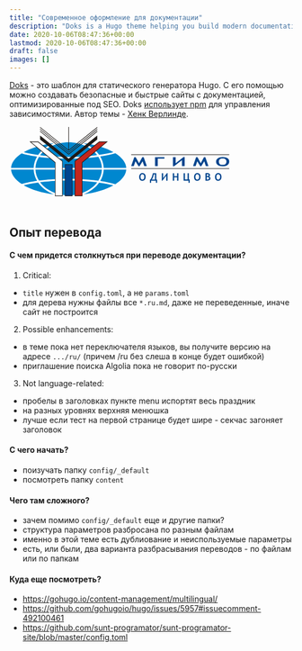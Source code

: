 ```yaml
---
title: "Современное оформление для документации"
description: "Doks is a Hugo theme helping you build modern documentation websites that are secure, fast, and SEO-ready — by default."
date: 2020-10-06T08:47:36+00:00
lastmod: 2020-10-06T08:47:36+00:00
draft: false
images: []
---
```


[Doks](https://github.com/h-enk/doks/) - это шаблон для статического генератора Hugo.
С его помощью можно создавать безопасные и быстрые сайты с документацией, оптимизированные
под SEO. Doks [использует npm](https://henkverlinde.com/master-npm-with-hugo-managing-dependencies/) для управления зависимостями.
Автор темы - [Хенк Верлинде](https://twitter.com/HenkVerlinde).
<img style="display: block; width: 100%;">
<svg version="1.1" viewBox="0 0 300 95.304" xmlns="http://www.w3.org/2000/svg" width="100%">
<g transform="matrix(.92722 0 0 .92722 -17.064 -38.575)">
<path class="fil0" d="m86.1 66.657c37.364 0 67.836 14.471 67.836 32.214s-30.472 32.214-67.836 32.214-67.836-14.471-67.836-32.214 30.472-32.214 67.836-32.214z" style="fill-rule:evenodd;fill:#fff;stroke-width:.21114"/>
<path class="fil1" d="m103 69.68c13.663 1.6686 25.603 5.3098 34.268 10.212-1.1009 0.28983-6.9626 1.7761-16.341 3.134-4.0999-5.8077-10.377-10.499-17.928-13.346zm15.668 13.661c-8.5354 1.1443-19.601 2.1171-32.41 2.0735 0 0-15.505 0.29188-32.843-1.9132 6.6324-8.8673 18.809-14.832 32.687-14.832 13.793 0 25.907 5.8925 32.566 14.672zm-67.515-0.14053c-5.5097-0.76528-11.143-1.7904-16.471-3.164 8.687-4.9753 20.725-8.6718 34.519-10.357-7.6256 2.8764-13.953 7.6325-18.05 13.521zm88.335-1.9773c7.4406 4.7173 11.991 10.451 12.433 16.648h-25.818c-0.17639-4.6293-1.5741-9.0187-3.9454-12.963 5.8624-0.87801 11.818-2.0687 17.332-3.6846zm-15.415 16.648h-75.945c0.18459-4.4857 1.6099-8.7294 4.0117-12.52 8.7847 1.1732 20.251 2.1086 34.118 1.9798 0 0 16.135 0.30844 33.723-2.1105 2.4516 3.8238 3.9068 8.1137 4.0934 12.651zm-77.975 0h-25.818c0.43447-6.0959 4.8432-11.744 12.069-16.417 1.9287 0.56504 7.9482 2.1931 17.613 3.5945-2.3202 3.9086-3.6886 8.2484-3.8628 12.823zm105.82 2.016c-0.45276 6.1949-5.0114 11.926-12.458 16.64-5.5106-1.6131-11.461-2.8023-17.318-3.6789 2.3749-3.9439 3.7773-8.3318 3.9578-12.961h25.82zm-31.952 12.649c-17.582-2.4167-33.709-2.1079-33.709-2.1079-13.86-0.12868-25.32 0.80525-34.104 1.9775-2.406-3.7894-3.8352-8.0322-4.0246-12.518h75.945c-0.19147 4.5368-1.6503 8.8257-4.1065 12.648zm-69.991 0.17215c-9.6268 1.3953-15.639 3.0162-17.599 3.5888-7.2316-4.6726-11.649-10.318-12.094-16.412h25.818c0.17859 4.5742 1.5508 8.9129 3.8749 12.82zm87.263 5.1504c-8.664 4.894-20.591 8.528-34.237 10.195 7.5405-2.8441 13.811-7.5266 17.911-13.324 9.3004 1.3457 15.147 2.8189 16.327 3.1287zm-68.036 10.194c-13.779-1.6828-25.804-5.3736-34.488-10.34 5.3239-1.371 10.952-2.3946 16.456-3.1587 4.097 5.8775 10.417 10.625 18.032 13.498zm-15.77-13.799c17.331-2.2028 32.826-1.9104 32.826-1.9104 12.8-0.0436 23.859 0.92763 32.393 2.0707-6.6619 8.767-18.768 14.65-32.55 14.65-13.865 0-26.034-5.9548-32.67-14.81z" style="fill-rule:evenodd;fill:#0087cf;stroke-width:.21114"/>
<path d="m118.77 51.243-32.383 26.004v-26.004h-0.61776v26.004l-32.336-25.968v0.83466l32.645 26.217 32.693-26.163z" style="fill-rule:evenodd;fill:#1f1a17;stroke-width:.21114"/>
<path d="m118.77 53.475-32.693 26.253-32.645-26.217v0.83466l32.647 26.215 32.691-26.16z" style="fill-rule:evenodd;fill:#1f1a17;stroke-width:.21114"/>
<path d="m118.77 55.709-32.693 26.253-32.645-26.215v0.83466l32.645 26.215 32.693-26.163z" style="fill-rule:evenodd;fill:#1f1a17;stroke-width:.21114"/>
<path d="m118.77 60.97-32.693 26.302-32.645-26.266v4.5775l32.645 26.059 32.693-26.057z" style="fill-rule:evenodd;fill:#1f1a17;stroke-width:.21114"/>
<path d="m41.308 67.806 29.097 24.167v38.236h8.8346v-40.083l-28.027-22.322z" style="fill-rule:evenodd;fill:#1f1a17;stroke-width:.21114"/>
<path d="m120.99 67.806-28.027 22.322v40.081h8.8342v-38.236l29.097-24.169z" style="fill-rule:evenodd;fill:#1f1a17;stroke-width:.21114"/>
<path d="m81.689 93.77v36.439h8.8213v-36.439z" style="fill-rule:evenodd;fill:#1f1a17;stroke-width:.21114"/>
<g transform="matrix(1.2509,0,0,1.2509,107.23,-59.76)">
<path d="m40.213 113.74v0.56169h89.583v-0.56169z" style="fill-rule:evenodd;fill:#1f1a17;stroke-width:.21114"/>
<path d="m40.213 126.43v0.56168h89.583v-0.56164z" style="fill-rule:evenodd;fill:#1f1a17;stroke-width:.21114"/>
<path d="m123.7 116.16v1e-3c-1.8008 0-3.2391 0.40146-4.3128 1.2057-1.0733 0.80247-1.6121 1.783-1.6121 2.9382 0 1.3164 0.49044 2.359 1.4646 3.1273 0.97724 0.77012 2.3971 1.1528 4.2621 1.1528 2.0028 0 3.5533-0.38128 4.6494-1.1438 1.0927-0.76456 1.6402-1.8086 1.6402-3.1363 0-1.3223-0.52489-2.3424-1.576-3.0632-1.0509-0.72094-2.5573-1.0818-4.5154-1.0818zm-35.676 0.0236-7.1902 5.6017v-5.4745h-2.4418v8.263h1.0346l7.1902-5.6017v5.4745h2.4418v-8.263zm-44.996 0.1272-2.8189 8.1358h2.3888l1.5108-4.3803 2.838 4.4918h0.88146l2.8189-4.4918 1.4421 4.3803h2.408l-2.8583-8.1358h-1.3081l-2.9528 5.4858-3.0407-5.4858zm18.998 0v8.1358h2.4609v-6.8626h6.0914v-1.2732zm37.482 0-2.7682 8.1358h2.3449l1.4849-4.3803 2.7885 4.4918h0.86458l2.7682-4.4918 1.4173 4.3803h2.3641l-2.8076-8.1358h-1.2845l-2.8988 5.4858-2.9878-5.4858zm24.192 1.1348c2.3713 0 3.5574 0.95291 3.5574 2.8594 0 0.98632-0.32039 1.7312-0.96139 2.2357-0.64071 0.50459-1.5734 0.75651-2.7941 0.75651-1.0253 0-1.814-0.25237-2.3652-0.75313-0.55099-0.50269-0.8263-1.2489-0.8263-2.2391 0-0.87843 0.29105-1.5742 0.86796-2.0883 0.57996-0.51599 1.4196-0.77114 2.5217-0.77114zm-73.281 13.356c-0.88788 0-1.5974 0.33517-2.1277 1.0042-0.52718 0.669-0.79028 1.4844-0.79028 2.4463 0 1.0944 0.23954 1.9615 0.72048 2.6027 0.48094 0.63817 1.1808 0.95802 2.0995 0.95802 0.98654 0 1.7503-0.31843 2.2898-0.95351s0.80942-1.5036 0.80942-2.6072c0-1.1006-0.25884-1.9506-0.77677-2.5487-0.51793-0.60117-1.2595-0.90172-2.2245-0.90172zm50.156 0c-0.88788 0-1.5974 0.33517-2.1277 1.0042-0.52718 0.669-0.79028 1.4844-0.79028 2.4463 0 1.0944 0.24066 1.9615 0.7216 2.6027 0.48094 0.63817 1.1808 0.95802 2.0995 0.95802 0.98653 0 1.7491-0.31843 2.2886-0.95351s0.80942-1.5036 0.80942-2.6072c0-1.1006-0.25884-1.9506-0.77677-2.5487-0.51793-0.60117-1.2595-0.90172-2.2245-0.90172zm19.13 0c-0.88788 0-1.5974 0.33517-2.1277 1.0042-0.52718 0.669-0.79027 1.4844-0.79027 2.4463 0 1.0944 0.24067 1.9615 0.7216 2.6027 0.48094 0.63817 1.1808 0.95802 2.0995 0.95802 0.98654 0 1.7492-0.31843 2.2886-0.95351 0.53952-0.63508 0.80942-1.5036 0.80942-2.6072 0-1.1006-0.25884-1.9506-0.77677-2.5487-0.51793-0.60117-1.2595-0.90172-2.2245-0.90172zm-46.766 0.0191-3.5427 4.6606v-4.5548h-1.2023v6.8761h0.50884l3.5427-4.6606v4.5548h1.2023v-6.8761zm37.025 0.036c-0.2158 0-0.85466 0.0236-1.9183 0.0698v6.7703h2.0714c0.73683 0 1.3379-0.18079 1.8035-0.54149s0.69797-0.84914 0.69797-1.4657c0-0.92179-0.42033-1.5272-1.262-1.817 0.57034-0.30521 0.85557-0.72951 0.85557-1.2721 0-0.55801-0.20037-0.98799-0.60115-1.2901-0.3977-0.30213-0.94715-0.45368-1.647-0.45368zm-49.976 0.0698c-0.32987 1.6617-0.68351 2.921-1.0627 3.778-0.3792 0.85397-0.75467 1.5204-1.1246 1.9982h-0.46156v2.936h1.0582v-1.9419h4.4355v1.9419h1.0582v-2.936h-0.75764v-5.7762zm18.27 0v6.7703h1.2023v-3.0474h2.6962v3.0474h1.1843v-6.7703h-1.1843v2.65h-2.6962v-2.65zm9.8796 0v6.7703h4.458v1.9419h1.0818v-2.9922h-0.77677v-5.72h-1.1832v5.72h-2.3866v-5.72zm21.799 0.93438c0.71525 0 1.0728 0.26168 1.0728 0.78577 0 0.58885-0.39223 0.88372-1.1753 0.88372-0.15106 0-0.34605-7e-3 -0.58652-0.0191v-1.6177c0.27439-0.0216 0.50399-0.0326 0.68896-0.0326zm-59.517 9e-3c1.1684 0 1.7528 0.79438 1.7528 2.3821 0 0.82006-0.15978 1.4393-0.47732 1.8586-0.31446 0.41928-0.77225 0.6293-1.3734 0.6293-0.5056 0-0.89386-0.2086-1.1652-0.62479-0.2713-0.41928-0.4064-1.04-0.4064-1.8631 0-0.73065 0.1419-1.3108 0.42553-1.7393 0.28671-0.42853 0.70136-0.64281 1.244-0.64281zm50.156 0c1.1684 0 1.7528 0.79438 1.7528 2.3821 0 0.82006-0.15865 1.4393-0.4762 1.8586-0.31445 0.41928-0.77224 0.6293-1.3734 0.6293-0.50561 0-0.89498-0.2086-1.1663-0.62479-0.2713-0.41928-0.4064-1.04-0.4064-1.8631 0-0.73065 0.14191-1.3108 0.42553-1.7393 0.28672-0.42853 0.70137-0.64281 1.244-0.64281zm19.13 0c1.1684 0 1.7528 0.79438 1.7528 2.3821 0 0.82006-0.15866 1.4393-0.4762 1.8586-0.31446 0.41928-0.77225 0.6293-1.3734 0.6293-0.5056 0-0.89498-0.2086-1.1663-0.62479-0.27129-0.41928-0.40639-1.04-0.40639-1.8631 0-0.73065 0.1419-1.3108 0.42553-1.7393 0.28671-0.42853 0.70137-0.64281 1.244-0.64281zm-58.884 0.0417h1.1561v4.7912h-2.8954c0.37304-0.50253 0.71673-1.1871 1.0312-2.0534s0.55087-1.779 0.7081-2.7378zm49.032 2.5251c0.56726 0 0.95978 0.0891 1.1787 0.26792 0.22196 0.17573 0.33322 0.45386 0.33322 0.83306 0 0.44703-0.128 0.7561-0.38389 0.92874-0.25588 0.16957-0.63561 0.25443-1.1381 0.25443-0.15415 0-0.35197-0.01-0.59553-0.0281v-2.2425c0.18807-9e-3 0.38985-0.0135 0.60566-0.0135z" style="fill:#00458e;stroke-width:.21114"/>
</g>
<polygon class="fil3 str0" transform="matrix(1.4638,0,0,1.4638,-71.971,6.9914)" points="113.17 57.09 113.17 83.581 118.24 83.581 118.24 57.735 137.04 42.123 131.96 42.123" style="fill-rule:evenodd;fill:#c4261d;stroke-width:.1764;stroke:#c4261d"/>
<polygon class="fil0 str1" transform="matrix(1.4638,0,0,1.4638,-71.971,6.9914)" points="102.8 57.09 102.8 83.581 97.727 83.581 97.727 57.735 78.934 42.123 84.01 42.123" style="fill-rule:evenodd;fill:#fff;stroke-width:.1764;stroke:#fff"/>
<polygon class="fil4 str2" transform="matrix(1.4638,0,0,1.4638,-71.971,6.9914)" points="105.43 83.581 110.54 83.581 110.54 59.792 105.43 59.792" style="fill-rule:evenodd;fill:#00458e;stroke-width:.1764;stroke:#00458e"/>
</g>
</svg>
</img>

## Опыт перевода

#### С чем придется столкнуться при переводе документации?

1. Critical:

- `title` нужен в `config.toml`, а не `params.toml`
- для дерева нужны файлы все `*.ru.md`, даже не переведенные, иначе сайт не построится

2. Possible enhancements:

- в теме пока нет переключателя языков, вы получите версию на адресе `.../ru/`
  (причем /ru без слеша в конце будет ошибкой)
- приглашение поиска Algolia пока не говорит по-русски

3. Not language-related:

- пробелы в заголовках пункте menu испортят весь праздник
- на разных уровнях верхняя менюшка
- лучше если тест на первой странице будет шире - секчас загоняет заголовок

#### С чего начать?

- поизучать папку `config/_default`
- посмотреть папку `content`

#### Чего там сложного?

- зачем помимо `config/_default` еще и другие папки?
- структура параметров разбросана по разным файлам
- именно в этой теме есть дублиование и неиспользуемые параметры
- есть, или были, два варианта разбрасывания переводов - по файлам или по папкам

#### Куда еще посмотреть?

- <https://gohugo.io/content-management/multilingual/>
- <https://github.com/gohugoio/hugo/issues/5957#issuecomment-492100461>
- <https://github.com/sunt-programator/sunt-programator-site/blob/master/config.toml>
